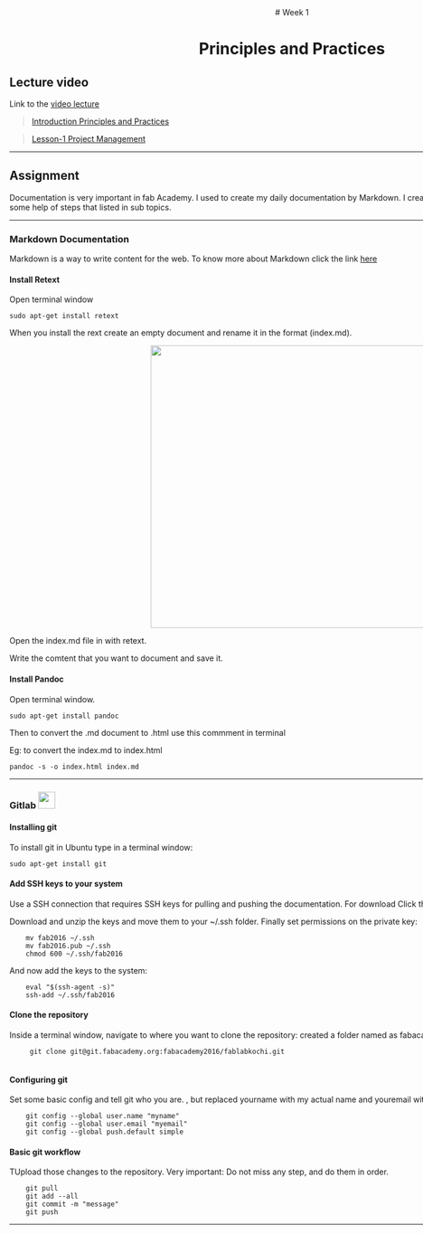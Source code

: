 <div style="width:1000px; margin:0 auto;">

<center> 
# Week 1

# Principles and Practices 

</center>



## Lecture video

Link to the [video lecture](https://vimeo.com/fabacademy/videos)

> [Introduction Principles and Practices](https://vimeo.com/153262283)

> [Lesson-1 Project Management](https://vimeo.com/153263942)

--------------

## Assignment

Documentation is very important in fab Academy. I used to create my daily documentation by Markdown. I created html and push to Gitlab by using some help of  steps that listed in sub topics.

-------------

### Markdown Documentation


Markdown is a way to write content for the web. To know more about Markdown click the link [here](http://markdowntutorial.com/)

#### Install Retext

Open terminal window

`
    sudo apt-get install retext   
`

When you install the rext create an empty document and rename it in the format (index.md).


<center><img src="gif/g1.gif" width="500"/></center>

Open the index.md file in with retext.

Write the comtent that you want to document and save it.

#### Install Pandoc

Open terminal window.

`
    sudo apt-get install pandoc
`

Then to convert the .md document to .html use this commment in terminal

Eg: to convert the index.md to index.html

`
    pandoc -s -o index.html index.md
`

---------------


###  Gitlab <img src="img/w2.png" width="30"/>

#### Installing git

To install git in Ubuntu type in a terminal window:



`sudo apt-get install git
`

#### Add SSH keys to your system

Use a SSH connection that requires SSH keys for pulling and pushing the documentation. For download Click the link [here](file/fab2016.zip) 

Download and unzip the keys and move them to your ~/.ssh folder. Finally set permissions on the private key:

```
    mv fab2016 ~/.ssh
    mv fab2016.pub ~/.ssh
    chmod 600 ~/.ssh/fab2016
```

And now add the keys to the system:

```
    eval "$(ssh-agent -s)"
    ssh-add ~/.ssh/fab2016
```

#### Clone the repository

 Inside a terminal window, navigate to where you want to clone the repository:
 created a folder named as fabacademy. Open in terminal 
 
```
     git clone git@git.fabacademy.org:fabacademy2016/fablabkochi.git
     
```
 
#### Configuring git

Set some basic config and tell git who you are. , but replaced yourname with my actual name and youremail with my email address.

```
    git config --global user.name "myname"
    git config --global user.email "myemail"
    git config --global push.default simple
```
#### Basic git workflow

TUpload those changes to the repository. Very important: Do not miss any step, and do them in order.

```          
    git pull                 
    git add --all             
    git commit -m "message" 
    git push
```
-------------





</div>
